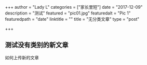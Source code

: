 +++
author = "Lady L"
categories = ["家长里短"]
date = "2017-12-09"
description = "测试"
featured = "pic01.jpg"
featuredalt = "Pic 1"
featuredpath = "date"
linktitle = ""
title = "无分类文章"
type = "post"

+++

## 测试没有类别的新文章  

如何上传新的文章
